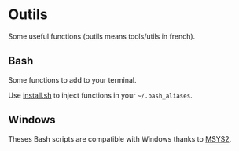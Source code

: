 # Outils

Some useful functions (outils means tools/utils in french).

## Bash

Some functions to add to your terminal.

Use [install.sh](./install.sh) to inject functions in your `~/.bash_aliases`.

## Windows

Theses Bash scripts are compatible with Windows thanks to [MSYS2](https://www.msys2.org/).
